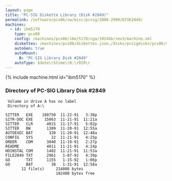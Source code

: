```yaml
---
layout: page
title: "PC-SIG Diskette Library (Disk #2849)"
permalink: /software/pcx86/sw/misc/pcsig/2000-2999/DISK2849/
machines:
  - id: ibm5170
    type: pcx86
    config: /machines/pcx86/ibm/5170/cga/1024kb/rev3/machine.xml
    diskettes: /machines/pcx86/diskettes.json,/disks/pcsigdisks/pcx86/diskettes.json
    autoGen: true
    autoMount:
      B: "PC-SIG Library Disk #2849"
    autoType: $date\r$time\rB:\rDIR\r
---
```


{% include machine.html id="ibm5170" %}

### Directory of PC-SIG Library Disk #2849

     Volume in drive A has no label
     Directory of A:\

    SITTER   EXE    180750  11-22-91   3:30p
    SITR-DOC EXE     15063  11-21-91  11:21a
    SITTER   CLR      4015  11-17-91   5:02p
    SITTER   BW       1309  11-20-91  12:55a
    AUTOEXEC BAT       320  11-20-91  12:48a
    CONFIG   SYS        22  11-21-91   4:25p
    ORDER    COM      3040  11-19-91   2:27p
    README            4011  11-21-91   4:24p
    HDINSTAL COM      1402  11-21-91  11:53a
    FILE2849 TXT      2961   1-07-92   4:39p
    GO       TXT      1155   1-15-92   1:06p
    GO       BAT        38   1-31-91  12:58a
           12 file(s)     214086 bytes
                          102400 bytes free

